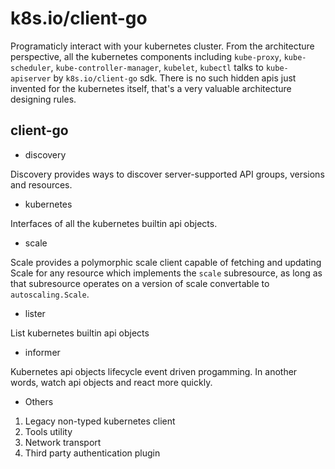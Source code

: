 # k8s.io/client-go

Programaticly interact with your kubernetes cluster. From the architecture
perspective, all the kubernetes components including `kube-proxy`,
`kube-scheduler`, `kube-controller-manager`, `kubelet`, `kubectl` talks to
`kube-apiserver` by `k8s.io/client-go` sdk. There is no such hidden apis just
invented for the kubernetes itself, that's a very valuable architecture
designing rules.

## client-go

- discovery

Discovery provides ways to discover server-supported API groups, versions and
resources.

- kubernetes

Interfaces of all the kubernetes builtin api objects.

- scale

Scale provides a polymorphic scale client capable of fetching and
updating Scale for any resource which implements the `scale`
subresource, as long as that subresource operates on a version of
scale convertable to `autoscaling.Scale`.

- lister

List kubernetes builtin api objects

- informer

Kubernetes api objects lifecycle event driven progamming. In another words,
watch api objects and react more quickly.

- Others

1. Legacy non-typed kubernetes client
2. Tools utility
3. Network transport
4. Third party authentication plugin
